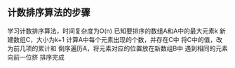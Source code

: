 计数排序算法的步骤
------

学习计数排序算法，时间复杂度为O(n)
已知要排序的数组A和A中的最大元素k
新建数组C，大小为k+1
计算A中每个元素出现的个数，并存在C中
将C中的值，改为前几项的累计和
倒序遍历A，将元素对应的位置放在新数组B中
遇到相同的元素向前一位挤
排序完成
